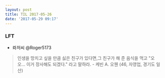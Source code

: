 ```yaml
---
layout: post
title: TIL 2017-05-26
date: '2017-05-29 09:17'
---
```


### LFT

* 롸저씨‏ @Roger5173
> 인생을 망치고 싶을 만큼 싫은 친구가 있다면,그 친구가 해 준 음식을 먹고 "오오... 이거 장사해도 되겠다." 라고 말하라. - 케빈 A. 오웬 (46, 자영업, 경기도 일산)
